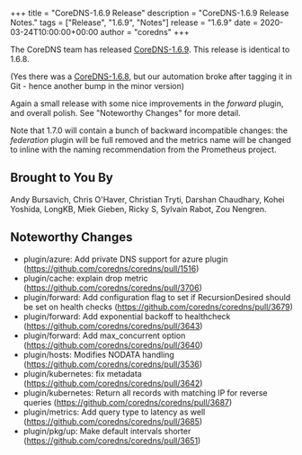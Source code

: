 +++
title = "CoreDNS-1.6.9 Release"
description = "CoreDNS-1.6.9 Release Notes."
tags = ["Release", "1.6.9", "Notes"]
release = "1.6.9"
date = 2020-03-24T10:00:00+00:00
author = "coredns"
+++

The CoreDNS team has released
[CoreDNS-1.6.9](https://github.com/coredns/coredns/releases/tag/v1.6.9). This release is identical
to 1.6.8.

(Yes there was a [CoreDNS-1.6.8](https://github.com/coredns/coredns/releases/tag/v1.6.8), but our
automation broke after tagging it in Git - hence another bump in the minor version)

Again a small release with some nice improvements in the *forward* plugin, and overall polish. See
"Noteworthy Changes" for more detail.

Note that 1.7.0 will contain a bunch of backward incompatible changes: the *federation* plugin will
be full removed and the metrics name will be changed to inline with the naming recommendation from
the Prometheus project.

## Brought to You By

Andy Bursavich,
Chris O'Haver,
Christian Tryti,
Darshan Chaudhary,
Kohei Yoshida,
LongKB,
Miek Gieben,
Ricky S,
Sylvain Rabot,
Zou Nengren.

## Noteworthy Changes

* plugin/azure: Add private DNS support for azure plugin (https://github.com/coredns/coredns/pull/1516)
* plugin/cache: explain drop metric (https://github.com/coredns/coredns/pull/3706)
* plugin/forward: Add configuration flag to set if RecursionDesired should be set on health checks (https://github.com/coredns/coredns/pull/3679)
* plugin/forward: Add exponential backoff to healthcheck (https://github.com/coredns/coredns/pull/3643)
* plugin/forward: Add max_concurrent option (https://github.com/coredns/coredns/pull/3640)
* plugin/hosts: Modifies NODATA handling (https://github.com/coredns/coredns/pull/3536)
* plugin/kubernetes: fix metadata (https://github.com/coredns/coredns/pull/3642)
* plugin/kubernetes: Return all records with matching IP for reverse queries (https://github.com/coredns/coredns/pull/3687)
* plugin/metrics: Add query type to latency as well (https://github.com/coredns/coredns/pull/3685)
* plugin/pkg/up: Make default intervals shorter (https://github.com/coredns/coredns/pull/3651)
